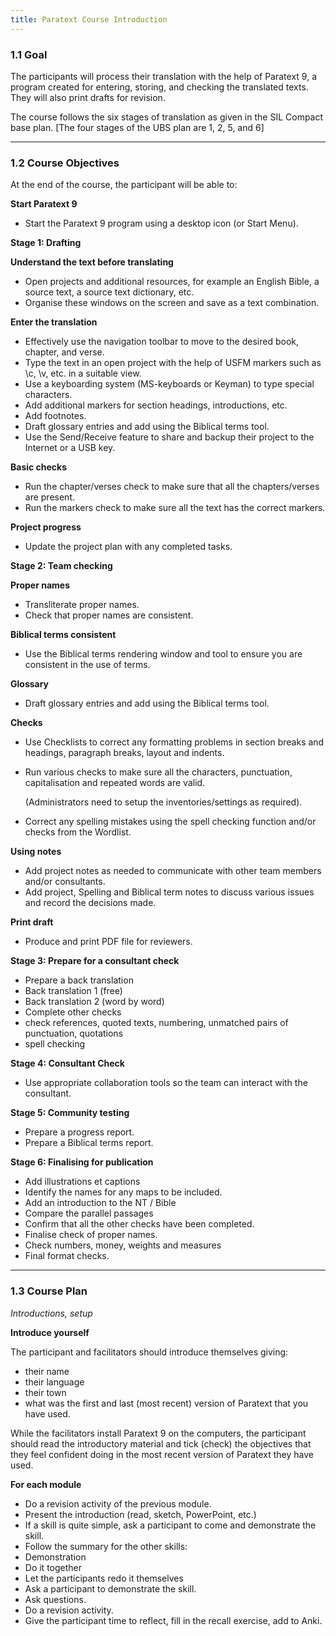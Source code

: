 ```yaml
---
title: Paratext Course Introduction 
---
```


### 1.1 Goal
The participants will process their translation with the help of Paratext 9, a program created for entering, storing, and checking the translated texts. They will also print drafts for revision.

The course follows the six stages of translation as given in the SIL Compact base plan. [The four stages of the UBS plan are 1, 2, 5, and 6]


----

### 1.2 Course Objectives
At the end of the course, the participant will be able to:

**Start Paratext 9**  
-  Start the Paratext 9 program using a desktop icon (or Start Menu).

**Stage 1: Drafting**

**Understand the text before translating**

-  Open projects and additional resources, for example an English Bible, a source text, a source text dictionary, etc.
-  Organise these windows on the screen and save as a text combination.

**Enter the translation**

-  Effectively use the navigation toolbar to move to the desired book, chapter, and verse.
-  Type the text in an open project with the help of USFM markers such as \\c, \\v, etc. in a suitable view.
-  Use a keyboarding system (MS-keyboards or Keyman) to type special characters.
-  Add additional markers for section headings, introductions, etc.
-  Add footnotes.
-  Draft glossary entries and add using the Biblical terms tool.
-  Use the Send/Receive feature to share and backup their project to the Internet or a USB key.

**Basic checks**

-  Run the chapter/verses check to make sure that all the chapters/verses are present.
-  Run the markers check to make sure all the text has the correct markers.

**Project progress**

-  Update the project plan with any completed tasks.

**Stage 2: Team checking**

**Proper names**

-  Transliterate proper names.
-  Check that proper names are consistent.

**Biblical terms consistent**

-  Use the Biblical terms rendering window and tool to ensure you are consistent in the use of terms.

**Glossary**

-  Draft glossary entries and add using the Biblical terms tool.

**Checks**

-  Use Checklists to correct any formatting problems in section breaks and headings, paragraph breaks, layout and indents.
-  Run various checks to make sure all the characters, punctuation, capitalisation and repeated words are valid.

    (Administrators need to setup the inventories/settings as required).

-  Correct any spelling mistakes using the spell checking function and/or checks from the Wordlist.

**Using notes**

-  Add project notes as needed to communicate with other team members and/or consultants.
-  Add project, Spelling and Biblical term notes to discuss various issues and record the decisions made.

**Print draft**

-  Produce and print PDF file for reviewers.

**Stage 3: Prepare for a consultant check**

-  Prepare a back translation
-  Back translation 1 (free)
-  Back translation 2 (word by word)
-  Complete other checks
-  check references, quoted texts, numbering, unmatched pairs of punctuation, quotations
-  spell checking

**Stage 4: Consultant Check**

-  Use appropriate collaboration tools so the team can interact with the consultant.

**Stage 5: Community testing**

-  Prepare a progress report.
-  Prepare a Biblical terms report.

**Stage 6: Finalising for publication**

-  Add illustrations et captions
-  Identify the names for any maps to be included.
-  Add an introduction to the NT / Bible
-  Compare the parallel passages
-  Confirm that all the other checks have been completed.
-  Finalise check of proper names.
-  Check numbers, money, weights and measures
-  Final format checks.




----
### 1.3 Course Plan

*Introductions, setup*

**Introduce yourself**

The participant and facilitators should introduce themselves giving:

-  their name
-  their language
-  their town
-  what was the first and last (most recent) version of Paratext that you have used.

While the facilitators install Paratext 9 on the computers, the participant should read the introductory material and tick (check) the objectives that they feel confident doing in the most recent version of Paratext they have used.

**For each module**

-  Do a revision activity of the previous module.
-  Present the introduction (read, sketch, PowerPoint, etc.)
-  If a skill is quite simple, ask a participant to come and demonstrate the skill.
-  Follow the summary for the other skills:
-  Demonstration
-  Do it together
-  Let the participants redo it themselves
-  Ask a participant to demonstrate the skill.
-  Ask questions.
-  Do a revision activity.
-  Give the participant time to reflect, fill in the recall exercise, add to Anki.

